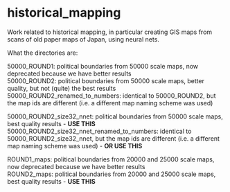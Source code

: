 # historical_mapping
Work related to historical mapping, in particular creating GIS maps from scans of old paper maps of Japan, using neural nets.

What the directories are:


50000_ROUND1:                       political boundaries from 50000 scale maps, now deprecated because we have better results  
50000_ROUND2:                       political boundaries from 50000 scale maps, better quality, but not (quite) the best results  
50000_ROUND2_renamed_to_numbers:    identical to 50000_ROUND2, but the map ids are different (i.e. a different map naming scheme was used)  

50000_ROUND2_size32_nnet:                     political boundaries from 50000 scale maps, best quality results - **USE THIS**  
50000_ROUND2_size32_nnet_renamed_to_numbers:  identical to 50000_ROUND2_size32_nnet, but the map ids are different (i.e. a different map naming scheme was used) - **OR USE THIS**  

ROUND1_maps:    political boundaries from 20000 and 25000 scale maps, now deprecated because we have better results  
ROUND2_maps:    political boundaries from 20000 and 25000 scale maps, best quality results - **USE THIS**  
